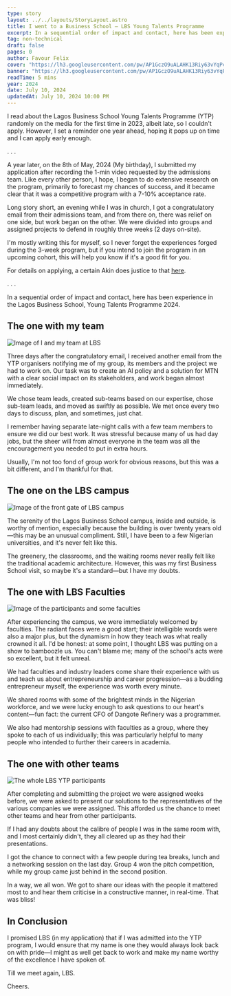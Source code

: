 ```yaml
---
type: story
layout: ../../layouts/StoryLayout.astro
title: I went to a Business School — LBS Young Talents Programme
excerpt: In a sequential order of impact and contact, here has been experience in the Lagos Business School, Young Talents Programme 2024.
tag: non-technical
draft: false
pages: 0
author: Favour Felix
cover: "https://lh3.googleusercontent.com/pw/AP1GczO9uALAHK13Riy63vYqPctSvvwvADYD-Hm6ns59ZEa9DO6vTHwfOwGbSgc-QmbMLZbfAVf_02LvmWKR2DuuPooExMRht2alMubNbcZ9m3a0EXW_hDqSFFAde7qHL0hXKdXuciP6ZqUleml8ayahQd44101M3lkjesT3Zjj26cE11-hgpsfzk2vPfBGfeuGnnQFpkOD8OspCP_tPx54GWHQMtuf-RzagfqtjTA4XtUgIKi2PzYK3-ifX4j-sLX94bFktdMG7uVpc5yBNWC3J8_hy4tMD2TilV6qnfOS78PcfaN8ayXxo8-TQ4pazqNwWTIQH4WYLPrXfQ6MfOE8RDjphg_D_WN1QeG1b2jOyxIqHb5dnobEvJS-BsiuhhDN1O2ejFCPkwA4v8j8s2uMsbTazLWKn8TA8Z5F969sh08gozNm5F9VUqXnvWWWToXaCghdfKWb2dYUMe-QJIY_gq-QRo07gYmqisNI5SePTRI1GBXZSSAJ_JgFfr6yqJVxNDlGT01iNQ7qtWcabOYLjSaLfTR_PF2O_9RowvxbqFP7QRNfA4s7f1m1WxmR8n1SFiVUA3cEiyqwdVBwxRDju_8HgP0Sb32yApWwA_xrWy-is0bw2OlZ2hxereWR-zmPja3_DvBVCT2nyQKt6Mrsk5lKMkHvRJbw0GzinnGdqrR5iAT3o7xXBYbwl8aOU-1wz76sm7LKzUnZPON-2zO9IxI2U_VRD-LB4gxgpCxS7Jn9d60sRYIW4OBqIhjnMjxlBzW7cXy16Mb08kNYlR01lJtYDGKPILlduQPKz2FJ-4hx-UacaJSK32LNB2QOmeKVO8SyDL51okgtfVnhDltwsmvUJNuvD8MTjbNuj2KI2sg8TUbmICkV3nnEGOJm5cysS90HrMDi5ZLbuy-Dgl9hj-Jlus0QiVz9ehslEtYSQ594vMoLNpnT95Rl5GnmhVru0FcgIqxGg5l_NQUg3ZKZuv6vfhmXuyual=w1319-h879-s-no-gm"
banner: "https://lh3.googleusercontent.com/pw/AP1GczO9uALAHK13Riy63vYqPctSvvwvADYD-Hm6ns59ZEa9DO6vTHwfOwGbSgc-QmbMLZbfAVf_02LvmWKR2DuuPooExMRht2alMubNbcZ9m3a0EXW_hDqSFFAde7qHL0hXKdXuciP6ZqUleml8ayahQd44101M3lkjesT3Zjj26cE11-hgpsfzk2vPfBGfeuGnnQFpkOD8OspCP_tPx54GWHQMtuf-RzagfqtjTA4XtUgIKi2PzYK3-ifX4j-sLX94bFktdMG7uVpc5yBNWC3J8_hy4tMD2TilV6qnfOS78PcfaN8ayXxo8-TQ4pazqNwWTIQH4WYLPrXfQ6MfOE8RDjphg_D_WN1QeG1b2jOyxIqHb5dnobEvJS-BsiuhhDN1O2ejFCPkwA4v8j8s2uMsbTazLWKn8TA8Z5F969sh08gozNm5F9VUqXnvWWWToXaCghdfKWb2dYUMe-QJIY_gq-QRo07gYmqisNI5SePTRI1GBXZSSAJ_JgFfr6yqJVxNDlGT01iNQ7qtWcabOYLjSaLfTR_PF2O_9RowvxbqFP7QRNfA4s7f1m1WxmR8n1SFiVUA3cEiyqwdVBwxRDju_8HgP0Sb32yApWwA_xrWy-is0bw2OlZ2hxereWR-zmPja3_DvBVCT2nyQKt6Mrsk5lKMkHvRJbw0GzinnGdqrR5iAT3o7xXBYbwl8aOU-1wz76sm7LKzUnZPON-2zO9IxI2U_VRD-LB4gxgpCxS7Jn9d60sRYIW4OBqIhjnMjxlBzW7cXy16Mb08kNYlR01lJtYDGKPILlduQPKz2FJ-4hx-UacaJSK32LNB2QOmeKVO8SyDL51okgtfVnhDltwsmvUJNuvD8MTjbNuj2KI2sg8TUbmICkV3nnEGOJm5cysS90HrMDi5ZLbuy-Dgl9hj-Jlus0QiVz9ehslEtYSQ594vMoLNpnT95Rl5GnmhVru0FcgIqxGg5l_NQUg3ZKZuv6vfhmXuyual=w1319-h879-s-no-gm"
readTime: 5 mins
year: 2024
date: July 10, 2024
updatedAt: July 10, 2024 10:00 PM
---
```


I read about the Lagos Business School Young Talents Programme (YTP) randomly on the media for the first time in 2023, albeit late, so I couldn't apply. However, I set a reminder one year ahead, hoping it pops up on time and I can apply early enough.

<section class="first">
. . .
</section>

A year later, on the 8th of May, 2024 (My birthday), I submitted my application after recording the 1-min video requested by the admissions team. Like every other person, I hope, I began to do extensive research on the program, primarily to forecast my chances of success, and it became clear that it was a competitive program with a 7-10% acceptance rate.

Long story short, an evening while I was in church, I got a congratulatory email from their admissions team, and from there on, there was relief on one side, but work began on the other. We were divided into groups and assigned projects to defend in roughly three weeks (2 days on-site).

I'm mostly writing this for myself, so I never forget the experiences forged during the 3-week program, but if you intend to join the program in an upcoming cohort, this will help you know if it's a good fit for you.

For details on applying, a certain Akin does justice to that [here](https://www.youtube.com/watch?v=SCv-K82VjoA&t=1s).

<section class="first">
. . .
</section>

In a sequential order of impact and contact, here has been experience in the Lagos Business School, Young Talents Programme 2024.

## The one with my team

![Image of I and my team at LBS](https://lh3.googleusercontent.com/pw/AP1GczMMUu_9xIRgGIUYjHT3u4-OUJrlWNDWry36dVvzJvUA8sXfHaah0Mgdbi4Ui2i-h2iI7-tfLuuI1r3ZTLX6Vu3G-7luyUemB8iTljXxSomYdjKh7afH50BVkvAHzWKCSM7kOODzF3OqI11UarIkrUwI1Jrce9YFCxpOnTLpsKPTZzKEUIuibu13-fLBXDGoldSMGwXDCmW1QH-TaONiQiYPO4RgUQ6g0LdiYG9iQyJJ7wzxh_4U6uUZRaKKA1rCDPDRiB0AkmT0IM41O6oN-sYLcRRHhTnj-OiRTfW8VZfsvC2y6pqf0ois3voLBsMG3jdT9WzRYdnn7rwQqFXV_hn5dNRk1ACs0T-xTTA9ihgDacP4965ddoEqk9vxbFc5c34j22Yl_oh_Si8o0bH5AzJrJ0Zgz6RXzY08L5eK40BkXE0cEoyBg4i0r9C0OSJQ4HjZx77OV48TXNcnh6Ovj9B_ekjCA2QZsSPhRb3BPUkxULjcaBQC3u568c7hBb65ESNCfgb5y5jsjQ3nlcx5vVmzJhmJRvZnGPNIioRYjWa8GITcRUgzUzHgIRogM6Q5ZqK0QKkBvY1nxpnkgxxasiWUUNp_2QJIJOWUnEqAQGIiGlx2Q4MpNDuHdVkoncTdJqJG-O_RmM5x9_ZOVoN0MOfUnjJjqjkwyIIRIAl5-x63MfOc2BDoqXjU6MkOFfVmEjGlIqiAAtgmdRAWQkvcPWzqsMKbvpz6NOwwzE7XEhjEGipShiGH8C1y-fppwa-s-CrMkSEPciwFI83XUXXrT4FVRIr6ZKg_wvft7-dDVR1rxqSx8xobc8SgCUTJkhgPFc32XbyfDSV3h-mnTNZUyuNDJD5yVRluVk46AsRoLMCHnRxbHMrFoAefG538SX_WSfc7g1zk_4nMuABZYqewXSf8E2Q2B1l0LtvFSC-mZZq8Sib1Hbnt8bylMLPM_QbKuidUcj9_g8U-Hj80MCfqLMpt6o2awfdj=w959-h639-s-no-gm)

Three days after the congratulatory email, I received another email from the YTP organisers notifying me of my group, its members and the project we had to work on. Our task was to create an AI policy and a solution for MTN with a clear social impact on its stakeholders, and work began almost immediately.

We chose team leads, created sub-teams based on our expertise, chose sub-team leads, and moved as swiftly as possible. We met once every two days to discuss, plan, and sometimes, just chat.

I remember having separate late-night calls with a few team members to ensure we did our best work. It was stressful because many of us had day jobs, but the sheer will from almost everyone in the team was all the encouragement you needed to put in extra hours.

Usually, I'm not too fond of group work for obvious reasons, but this was a bit different, and I'm thankful for that.

## The one on the LBS campus

![Image of the front gate of LBS campus](https://lh3.googleusercontent.com/pw/AP1GczMbYSrAv12SjAC2FkOnn7dw50AFXvsHbrHr63i7vEfEWPgXSNAR3jwMRB_FOZms220jvo-1yIyjGzgYCObPjst_N7g6ZhRmUDHp2gMG4UJIKFC2aTaEAeVvK1PJWk3MJGmGBAYkx2zqoTGIa2BCY1s1A9MOptcrsO2pQtrf2H96hsDmGii-44r0bn080uHuILTLd38E5XK3V8Bb8TKiS7IYei4HS4hnrn0LdSEZ_1cRVATVXaB6WpMFKAaqbyUl-XA3SiMIykKTLJkuhSF5r6ucrRIdO-CiiT7-SXF2fnfYSNNeCPo7aszzwnqkGHGn4WuiLA-WTA-X3sLg99KqutWhjNJfXs0XQuFzTe71c1dxbHpxNQsmKUnGQC_T1dgABAZ9QJgLBxIxW1vKSmnHefMO7Jrhz01GgdPyp9dtezog_nqy2B35e4Jfqof_o2MsLu2Rog7jRa44zjFhvUxbhEPFt3AEunQQDYgbZKOmr3RflXq0bHNNZo1yRygGRDxgcbRuEm1HF94lS9VYGnsexjeM3DBRVod7nj_R3stvm8CMs5RdKfNf1X5vcrkn4qlv2DS9SmW6gnFgzyZxoI1du619XjpqefAY1tVWeZ1kZ676KH7fmdVCCcoXsRt0QxbP22qA7OOG2d2y6SLYgOyNeDbW9DgGivhAE6IDDRkpqy-VB9w3lUTzCmsOy9Eg5lCIGakBuZaai9fRhqGa90HlqV4Fi1JRaNf4GWoCatOj2EEAt5v5LUggpCUKxjBcEgpsWDTEl-Wicvnk87uN7bb69Bd9K6KyWVtHl-wC8kcTeBN8ixp7CKCdemknM2OVaoedygLiS80MnGI3VN349D_zafnmFw1dMYW5ZsHwt9R1v0S1AtX2Rb7Nq_8Q2z3OdbjbaN-C8uXKOPFsBBj44RYjYVw_jQ-p0r8UTRKdSVVEM2BxiW_vH8nba5ClhBfl2VvR_YAwNasziYOPZDxKePdRVT1uFEcaBBq6=w740-h986-s-no-gm)

The serenity of the Lagos Business School campus, inside and outside, is worthy of mention, especially because the building is over twenty years old—this may be an unusual compliment. Still, I have been to a few Nigerian universities, and it's never felt like this.

The greenery, the classrooms, and the waiting rooms never really felt like the traditional academic architecture. However, this was my first Business School visit, so maybe it's a standard—but I have my doubts.

## The one with LBS Faculties

![Image of the participants and some faculties](https://lh3.googleusercontent.com/pw/AP1GczNEYoY9qRTNy8ypbveR5VOPuYpZW6Toz8oDJOmlZLxaBtThc58UmkwoQqNFsgS5en4jJJRE9t7Gu_kn0jhzty6bvkYZsSGpm6F10uxvZD4bO6L5cEINxZqPFK_IL8uxldQcvbz5i3nWB75bam5PEhqjy-WRSmxXA5HPCmqln1Spz7Xnm_Bihk_nzbjr-kIMMRGF61Ljvc88yJzjZNCI71vkMcALSAbXIXIHF9HzS1ch9G9oX9W3eQ1PO3QVa1jFAi-NTPEsEmDW0gNYtCD4ccUowRYS1OdwUBuTxbHU-EaNhciAENTLDyhP9FRK4ceQKRbBgTMekta--4Zg-bfNw9-wpGgNb_HzVHjBuDXjxDTi7bDO1R3fKLPpC54tyClw1aVGE5KhO04i80P8rS4dvgyJGE1LRmPwHwkdiIw7_D__ZGDerF1PXFUnkv4QtWoV1ytVCOSuIwZDmxkeritwmYT-yga2d5I9dNrPU3drQixId3VAt0pK4aJx34EbYaAu07IcKOZyaGyt_wqZqQ4SIF1c5CAhUEPF1M_NmLFe1-e3dQl9Tkb2HhS1W5x17D50RUjNYh-80bJyUlvz0m55H4J7yXor_SpaueWYQHoam2fv-VpHUuMuP4I_pxyXZShO3iubw20cdbNN0B2GYCOncQCOTO1wcHUGfeP_2CtoAc2wM5efw3ktsnDDdrGv00ahoz27qP23G3bnkUV5OZ3mAu5Srs2VbtbdUksl8dSMF5yhP9pLVb3K7F98D5UopHTwEu7iEys0KcuTSTmH4uFCghiM3CGa_5RU7mRH14Ft3EFtq3p1RIUiyo0FF6G02sAO347SKbwcCJ5J9jf5Pi6UhWtn-YI6WrVAYZQXp0Snw-0Foco3uLl61rkQao8nhZfssbJD7CzBlW2oD01Glog8BxNz4rDg_WSIJPnX7WgB_6kf0xK4I5GwSd_WnJnf3rD3qabIF6C0BBjmArbBgDHqrmcn6uJTqmLI=w959-h639-s-no-gm)

After experiencing the campus, we were immediately welcomed by faculties. The radiant faces were a good start; their intelligible words were also a major plus, but the dynamism in how they teach was what really crowned it all. I'd be honest: at some point, I thought LBS was putting on a show to bamboozle us. You can't blame me; many of the school's acts were so excellent, but it felt unreal.

We had faculties and industry leaders come share their experience with us and teach us about entrepreneurship and career progression—as a budding entrepreneur myself, the experience was worth every minute.

We shared rooms with some of the brightest minds in the Nigerian workforce, and we were lucky enough to ask questions to our heart's content—fun fact: the current CFO of Dangote Refinery was a programmer.

We also had mentorship sessions with faculties as a group, where they spoke to each of us individually; this was particularly helpful to many people who intended to further their careers in academia.

## The one with other teams

![The whole LBS YTP participants](https://lh3.googleusercontent.com/pw/AP1GczPk6xRWv4iYjmd15bgTZe7t5xGjZB0htqRB-WceND1R7TK4rfzEkACkTRUT26pJcE7LHXU6ANUGJGPNoG_Gv65yHOzlbCYPO5UfU0wHvDHETP0qK2ZXeTQvHcaBgq_p8C_Ffp12mmFagGcLC10oBkNbw1zCu7WJJB9uazfLpcuEbXH2EnUeZr235rmJcaASY1GtsGXblrclmxuKu8Kr-WzAyiojTI63vtoyeXjwEIyT6gsJMBGwhYVtXiUqlp7JEePIGKVgWxO8BzQ4JbP3VzjSAP5J9IyEpe5_YSIkf-1XG7qArbW7jOLftM4imA8sOhq6zDe8XqDf7Dhi-HeNNW4ds-GYTwWl-T5nsBT86gVo2rWkXr8Eq8dPAVStb4cvwrgANHwxskn0ihaQXSvYIcwSAxlIOGYePgRnH_9DT1xjGnSyD4VqzYikdQGrpJYmHlRbsOAeyMBmZIAQSUtMOpQ-n5vdkP5gFEr0w0jhNz1i7e5Zk8aSVUGCtY9614AUsi-fWw-EaHC7UZP6L4DLAcVPvnjywyr51Qu_YQPBjT_367lOC7QjiKJ5Gql0xJwpGJsRAoTzrwKxDyvRxylf7r3tepAyjOHjlxsyXtqA3aM8SxAMYNUG8SymC2FVU85jlSHfHqsqs8LU2PGHv1rgeIl9YEHDvhYxY3ooQordTJsmd6pVP6q37Ggd-hO8vkMJ2bT1405Mmtg_9riEzesulxSkJNzqaJn-wWVLEDolOFpKh4lTPwTkim1VAcF_rNdh4mc1B6IQV-BEgftK8jNCfNNmNwii1vRT_nEKmpaVehGutlr_X5gInaVvdo0oi9XkgLGi2a6JtNaWH0ptQ4hbUfpPoJ47q4acKW28AIeZMS3EhXlGoEqc3PwCpHyw_vnAI5JsiMEuDIwlerKnZCDxxd7mmMCnOTc-FONmt7kCN8ojqLDBfouB6z6cuRRuOmXBc5yHXUkO6C6w1WG8RJsHCUM7xESbwT2y=w959-h639-s-no-gm)

After completing and submitting the project we were assigned weeks before, we were asked to present our solutions to the representatives of the various companies we were assigned. This afforded us the chance to meet other teams and hear from other participants.

If I had any doubts about the calibre of people I was in the same room with, and I most certainly didn't, they all cleared up as they had their presentations.

I got the chance to connect with a few people during tea breaks, lunch and a networking session on the last day. Group 4 won the pitch competition, while my group came just behind in the second position.

In a way, we all won. We got to share our ideas with the people it mattered most to and hear them criticise in a constructive manner, in real-time. That was bliss!

## In Conclusion

I promised LBS (in my application) that if I was admitted into the YTP program, I would ensure that my name is one they would always look back on with pride—I might as well get back to work and make my name worthy of the excellence I have spoken of.

Till we meet again, LBS.

Cheers.
